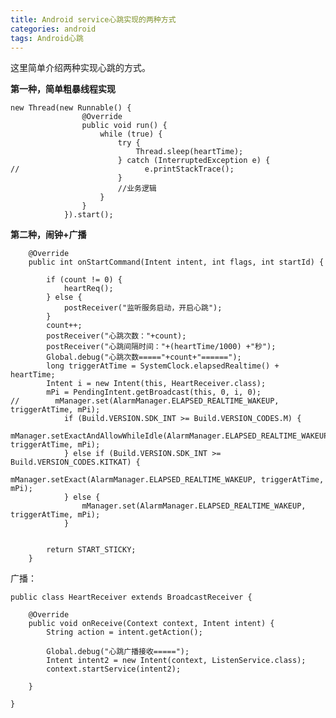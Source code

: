 ```yaml
---
title: Android service心跳实现的两种方式
categories: android
tags: Android心跳
---
```

这里简单介绍两种实现心跳的方式。

**第一种，简单粗暴线程实现**

    
    
    new Thread(new Runnable() {
                    @Override
                    public void run() {
                        while (true) {
                            try {
                                Thread.sleep(heartTime);
                            } catch (InterruptedException e) {
    //                            e.printStackTrace();
                            }
                            //业务逻辑
                        }
                    }
                }).start();

**第二种，闹钟+广播**

    
    
        @Override
        public int onStartCommand(Intent intent, int flags, int startId) {
    
            if (count != 0) {
                heartReq();
            } else {
                postReceiver("监听服务启动，开启心跳");
            }
            count++;
            postReceiver("心跳次数："+count);
            postReceiver("心跳间隔时间："+(heartTime/1000) +"秒");
            Global.debug("心跳次数====="+count+"======");
            long triggerAtTime = SystemClock.elapsedRealtime() + heartTime;
            Intent i = new Intent(this, HeartReceiver.class);
            mPi = PendingIntent.getBroadcast(this, 0, i, 0);
    //        mManager.set(AlarmManager.ELAPSED_REALTIME_WAKEUP, triggerAtTime, mPi);
                if (Build.VERSION.SDK_INT >= Build.VERSION_CODES.M) {
                    mManager.setExactAndAllowWhileIdle(AlarmManager.ELAPSED_REALTIME_WAKEUP, triggerAtTime, mPi);
                } else if (Build.VERSION.SDK_INT >= Build.VERSION_CODES.KITKAT) {
                    mManager.setExact(AlarmManager.ELAPSED_REALTIME_WAKEUP, triggerAtTime, mPi);
                } else {
                    mManager.set(AlarmManager.ELAPSED_REALTIME_WAKEUP, triggerAtTime, mPi);
                }
    
    
            return START_STICKY;
        }

广播：

    
    
    public class HeartReceiver extends BroadcastReceiver {
    
        @Override
        public void onReceive(Context context, Intent intent) {
            String action = intent.getAction();
    
            Global.debug("心跳广播接收=====");
            Intent intent2 = new Intent(context, ListenService.class);
            context.startService(intent2);
    
        }
    
    }

